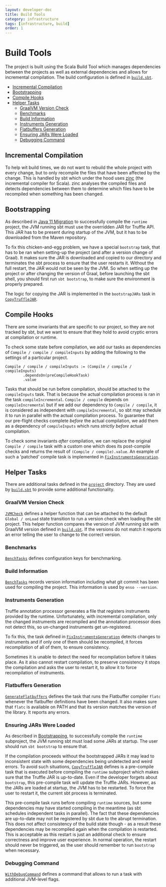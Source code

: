 ```yaml
---
layout: developer-doc
title: Build Tools
category: infrastructure
tags: [infrastructure, build]
order: 1
---
```


# Build Tools
The project is built using the Scala Build Tool which manages dependencies
between the projects as well as external dependencies and allows for incremental
compilation. The build configuration is defined in
[`build.sbt`](../../build.sbt).

<!-- MarkdownTOC levels="2,3" autolink="true" -->

- [Incremental Compilation](#incremental-compilation)
- [Bootstrapping](#bootstrapping)
- [Compile Hooks](#compile-hooks)
- [Helper Tasks](#helper-tasks)
  - [GraalVM Version Check](#graalvm-version-check)
  - [Benchmarks](#benchmarks)
  - [Build Information](#build-information)
  - [Instruments Generation](#instruments-generation)
  - [Flatbuffers Generation](#flatbuffers-generation)
  - [Ensuring JARs Were Loaded](#ensuring-jars-were-loaded)
  - [Debugging Command](#debugging-command)

<!-- /MarkdownTOC -->

## Incremental Compilation
To help wit build times, we do not want to rebuild the whole project with every
change, but to only recompile the files that have been affected by the change.
This is handled by sbt which under the hood uses
[zinc](https://github.com/sbt/zinc) (the incremental compiler for Scala). zinc
analyses the compiled files and detects dependencies between them to determine
which files have to be recompiled when something has been changed.

## Bootstrapping
As described in [Java 11 Migration](./java-11.md#illegalaccesserror) to
successfully compile the `runtime` project, the JVM running sbt must use the
overridden JAR for Truffle API. This JAR has to be present during startup of the
JVM, but it has to be downloaded from the Maven repository.

To fix this chicken-and-egg problem, we have a special `bootstrap` task, that
has to be ran when setting-up the project (and after a version change of Graal).
It makes sure the JAR is downloaded and copied to our directory and terminates
the sbt process to ensure that the user restarts it. Without the full restart,
the JAR would not be seen by the JVM. So when setting up the project or after
changing the version of Graal, before launching the sbt shell, you should first
run `sbt bootstrap`, to make sure the environment is properly prepared.

The logic for copying the JAR is implemented in the `bootstrapJARs` task in
[`CopyTruffleJAR`](../../project/CopyTruffleJAR.scala).

## Compile Hooks
There are some invariants that are specific to our project, so they are not
tracked by sbt, but we want to ensure that they hold to avoid cryptic errors at
compilation or runtime.

To check some state before compilation, we add our tasks as dependencies of
`Compile / compile / compileInputs` by adding the following to the settings of a
particular project.

```
Compile / compile / compileInputs := (Compile / compile / compileInputs)
        .dependsOn(preCompileHookTask)
        .value
```

Tasks that should be run before compilation, should be attached to the
`compileInputs` task. That is because the actual compilation process is ran in
the task `compileIncremental`. `Compile / compile` depends on
`compileIncremental` but if we add our dependency to `Compile / compile`, it is
considered as independent with `compileIncremental`, so sbt may schedule it to
run in parallel with the actual compilation process. To guarantee that our
pre-flight checks complete *before* the actual compilation, we add them as a
dependency of `compileInputs` which runs *strictly before* actual compilation.

To check some invariants *after* compilation, we can replace the original
`Compile / compile` task with a custom one which does its post-compile checks
and returns the result of `(Compile / compile).value`. An example of such a
'patched' compile task is implemented in
[`FixInstrumentsGeneration`](../../project/FixInstrumentsGeneration.scala).

## Helper Tasks
There are additional tasks defined in the [`project`](../../project) directory.
They are used by [`build.sbt`](../../build.sbt) to provide some additional
functionality.

### GraalVM Version Check
[`JVMCheck`](../../project/JVMCheck.scala) defines a helper function that can be
attached to the default `Global / onLoad` state transition to run a version
check when loading the sbt project. This helper function compares the version of
JVM running sbt with GraalVM version defined in [`build.sbt`](../../build.sbt).
If the versions do not match it reports an error telling the user to change to
the correct version.

### Benchmarks
[`BenchTasks`](../../project/BenchTasks.scala) defines configuration keys for
benchmarking.

### Build Information
[`BenchTasks`](../../project/BuildInfo.scala) records version information
including what git commit has been used for compiling the project. This
information is used by `enso --version`.

### Instruments Generation
Truffle annotation processor generates a file that registers instruments
provided by the runtime. Unfortunately, with incremental compilation, only the
changed instruments are recompiled and the annotation processor does not detect
this, so un-changed instruments get un-registered.

To fix this, the task defined in
[`FixInstrumentsGeneration`](../../project/FixInstrumentsGeneration.scala)
detects changes to instruments and if only one of them should be recompiled, it
forces recompilation of all of them, to ensure consistency.

Sometimes it is unable to detect the need for recompilation before it takes
place. As it also cannot restart compilation, to preserve consistency it stops
the compilation and asks the user to restart it, to allow it to force
recompilation of instruments.

### Flatbuffers Generation
[`GenerateFlatbuffers`](../../project/GenerateFlatbuffers.scala) defines the
task that runs the Flatbuffer compiler `flatc` whenever the flatbuffer
definitions have been changed. It also makes sure that `flatc` is available on
PATH and that its version matches the version of the library. It reports any
errors.

### Ensuring JARs Were Loaded
As described in [Bootstrapping](#bootstrapping), to successfully compile the
`runtime` subproject, the JVM running sbt must load some JARs at startup. The
user should run `sbt bootstrap` to ensure that.

If the compilation proceeds without the bootstrapped JARs it may lead to
inconsistent state with some dependencies being undetected and weird errors. To
avoid such situations, [`CopyTruffleJAR`](../../project/CopyTruffleJAR.scala)
defines is a pre-compile task that is executed before compiling the `runtime` 
subproject which makes sure that the Truffle JAR is up-to-date. Even if the
developer forgets about `bootstrap`, this pre-compile task will update the
Truffle JARs. However, as the JARs are loaded at startup, the JVM has to be
restarted. To force the user to restart it, the current sbt process is
terminated.

This pre-compile task runs before compiling `runtime` sources, but some
dependencies may have started compiling in the meantime (as sbt schedules
independent tasks in parallel). The fact that these dependencies are up-to-date
may not be registered by sbt due to the abrupt termination. This does not affect
consistency of the build state though - as a result these dependencies may be
recompiled again when the compilation is restarted. This is acceptable as this
restart is just an additional check to ensure correctness and improve user
experience. In normal operation, the restart should never be triggered, as the
user should remember to run `bootstrap` when necessary.

### Debugging Command
[`WithDebugCommand`](../../project/WithDebugCommand.scala) defines a command
that allows to run a task with additional JVM-level flags.